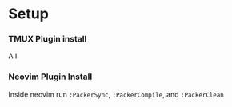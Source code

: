 # Setup

### TMUX Plugin install

<CTRL> A <SHIFT> I

### Neovim Plugin Install

Inside neovim run `:PackerSync`, `:PackerCompile`, and `:PackerClean`
